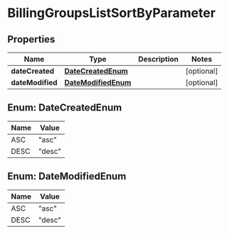 

# BillingGroupsListSortByParameter


## Properties

| Name | Type | Description | Notes |
|------------ | ------------- | ------------- | -------------|
|**dateCreated** | [**DateCreatedEnum**](#DateCreatedEnum) |  |  [optional] |
|**dateModified** | [**DateModifiedEnum**](#DateModifiedEnum) |  |  [optional] |



## Enum: DateCreatedEnum

| Name | Value |
|---- | -----|
| ASC | &quot;asc&quot; |
| DESC | &quot;desc&quot; |



## Enum: DateModifiedEnum

| Name | Value |
|---- | -----|
| ASC | &quot;asc&quot; |
| DESC | &quot;desc&quot; |



